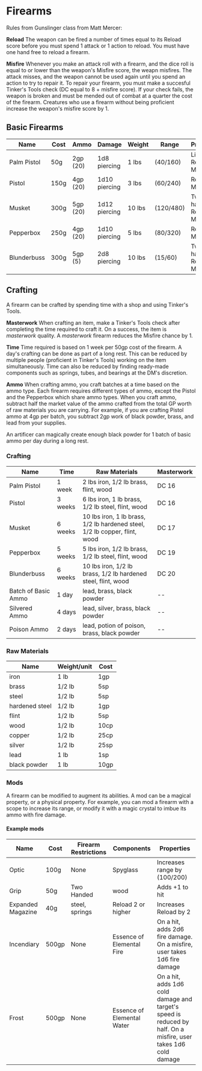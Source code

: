 # Firearms

Rules from Gunslinger class from Matt Mercer:

**Reload** The weapon can be fired a number of times equal to its Reload score before you must spend 1 attack or 1 action to reload. You must have one hand free to reload a firearm.

**Misfire** Whenever you make an attack roll with a firearm, and the dice roll is equal to or lower than the weapon's Misfire score, the weapn misfires. The attack misses, and the weapon cannot be used again until you spend an action to try to repair it. To repair your firearm, you must make a succesful Tinker's Tools check (DC equal to 8 + misfire score). If your check fails, the weapon is broken and must be mended out of combat at a quarter the cost of the firearm. Creatures who use a firearm without being proficient increase the weapon's misfire score by 1.

## Basic Firearms

| Name | Cost | Ammo | Damage | Weight | Range | Properties |
| ------ | ------ | ------ | ------ | ------ | ------ | ------ |
| Palm Pistol | 50g | 2gp (20) | 1d8 piercing | 1 lbs | (40/160) | Light, Reload 1, Misfire 2 |
| Pistol | 150g | 4gp (20) | 1d10 piercing | 3 lbs | (60/240) | Reload 4, Misfire 2 |
| Musket | 300g | 5gp (20) | 1d12 piercing | 10 lbs | (120/480) | Two-handed, Reload 1, Misfire 3 |
| Pepperbox | 250g | 4gp (20) | 1d10 piercing | 5 lbs | (80/320) | Reload 6, Misfire 3 |
| Blunderbuss | 300g | 5gp (5) | 2d8 piercing | 10 lbs | (15/60) | Two-handed, Reload 1, Misfire 3 |


## Crafting

A firearm can be crafted by spending time with a shop and using Tinker's Tools.

**Masterwork** When crafting an item, make a Tinker's Tools check after completing the time required to craft it. On a success, the item is *masterwork* quality. A *masterwork* firearm reduces the Misfire chance by 1.

**Time** Time required is based on 1 week per 50gp cost of the firearm. A day's crafting can be done as part of a long rest. This can be reduced by multiple people (proficient in Tinker's Tools) working on the item simultaneously. Time can also be reduced by finding ready-made components such as springs, tubes, and bearings at the DM's discretion.

**Ammo** When crafting ammo, you craft batches at a time based on the ammo type. Each firearm requires different types of ammo, except the Pistol and the Pepperbox which share ammo types. When you craft ammo, subtract half the market value of the ammo crafted from the total GP worth of raw materials you are carrying. For example, if you are crafting Pistol ammo at 4gp per batch, you subtract 2gp work of black powder, brass, and lead from your supplies.

An artificer can magically create enough black powder for 1 batch of basic ammo per day during a long rest.

### Crafting

| Name | Time | Raw Materials | Masterwork |
| ------ | ------ | ------ | ------ | 
| Palm Pistol | 1 week | 2 lbs iron, 1/2 lb brass, flint, wood | DC 16 | 
| Pistol | 3 weeks | 6 lbs iron, 1 lb brass, 1/2 lb steel, flint, wood | DC 16 | 
| Musket | 6 weeks | 10 lbs iron, 1 lb brass, 1/2 lb hardened steel, 1/2 lb copper, flint, wood | DC 17 | 
| Pepperbox | 5 weeks | 5 lbs iron, 1/2 lb brass, 1/2 lb steel, flint, wood | DC 19 | 
| Blunderbuss | 6 weeks | 10 lbs iron, 1/2 lb brass, 1/2 lb hardened steel, flint, wood | DC 20 | 
| Batch of Basic Ammo | 1 day | lead, brass, black powder | -- |
| Silvered Ammo | 4 days | lead, silver, brass, black powder | -- |
| Poison Ammo | 2 days | lead, potion of poison, brass, black powder | -- |

### Raw Materials

| Name | Weight/unit | Cost |
| --- | --- | --- |
| iron | 1 lb | 1gp |
| brass | 1/2 lb | 5sp |
| steel | 1/2 lb | 5sp |
| hardened steel | 1/2 lb | 1gp |
| flint | 1/2 lb | 5sp |
| wood | 1/2 lb | 10cp |
| copper | 1/2 lb | 25cp |
| silver | 1/2 lb | 25sp |
| lead | 1 lb | 1sp |
| black powder | 1 lb | 10gp |

### Mods

A firearm can be modified to augment its abilities. A mod can be a magical property, or a physical property. For example, you can mod a firearm with a scope to increase its range, or modify it with a magic crystal to imbue its ammo with fire damage.

#### Example mods

| Name | Cost | Firearm Restrictions | Components | Properties |
| ------ | ------ | ------ | ------ | ------ |
| Optic | 100g | None | Spyglass | Increases range by (100/200) |
| Grip | 50g | Two Handed | wood | Adds +1 to hit |
| Expanded Magazine | 40g | steel, springs | Reload 2 or higher | Increases Reload by 2 |
| Incendiary | 500gp | None | Essence of Elemental Fire | On a hit, adds 2d6 fire damage. On a misfire, user takes 1d6 fire damage |
| Frost | 500gp | None | Essence of Elemental Water | On a hit, adds 1d6 cold damage and target's speed is reduced by half. On a misfire, user takes 1d6 cold damage |






